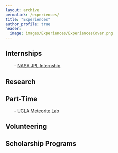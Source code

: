 ```yaml
---
layout: archive
permalink: /experiences/
title: "Experiences"
author_profile: true
header:
  image: images/Experiences/ExperiencesCover.png
---
```


## Internships
&nbsp;&nbsp;&nbsp;&nbsp;&nbsp;&nbsp; - [NASA JPL Internship](EdenM/JPL-Internship/)
## Research

## Part-Time
&nbsp;&nbsp;&nbsp;&nbsp;&nbsp;&nbsp; - [UCLA Meteorite Lab](EdenM/UCLA-Meteorite-Lab)

## Volunteering

## Scholarship Programs
